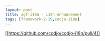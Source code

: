 ```yaml
---
layout: post
title: agf-i18n - i18n enhancement
tags: [framework-2-19,codjo-i18n]
---
```

[[https://github.com/codjo/codjo-i18n/pull/4]]